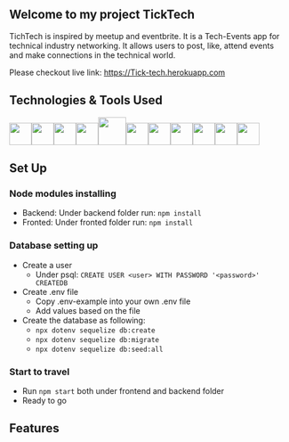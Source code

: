 ## Welcome to my project TickTech

TichTech is inspired by meetup and eventbrite. It is a Tech-Events app for technical industry networking. It allows users to post, like, attend events and make connections in the technical world.

Please checkout live link: https://Tick-tech.herokuapp.com


## Technologies & Tools Used
<img  src="https://cdn.jsdelivr.net/gh/devicons/devicon/icons/javascript/javascript-original.svg"  height=40/><img src="https://cdn.jsdelivr.net/gh/devicons/devicon/icons/react/react-original.svg" height=40/><img src="https://cdn.jsdelivr.net/gh/devicons/devicon/icons/redux/redux-original.svg" height=40/><img src="https://cdn.jsdelivr.net/gh/devicons/devicon/icons/nodejs/nodejs-plain-wordmark.svg" height=40/><img src="https://cdn.jsdelivr.net/gh/devicons/devicon/icons/express/express-original-wordmark.svg" height=50/><img  src="https://cdn.jsdelivr.net/gh/devicons/devicon/icons/postgresql/postgresql-original.svg"  height=40/><img  src="https://cdn.jsdelivr.net/gh/devicons/devicon/icons/sequelize/sequelize-original.svg"  height=40/><img  src="https://cdn.jsdelivr.net/gh/devicons/devicon/icons/css3/css3-original.svg"  height=40/><img  src="https://cdn.jsdelivr.net/gh/devicons/devicon/icons/html5/html5-original.svg"  height=40/><img  src="https://cdn.jsdelivr.net/gh/devicons/devicon/icons/git/git-original.svg"  height=40/><img  src="https://cdn.jsdelivr.net/gh/devicons/devicon/icons/vscode/vscode-original.svg"  height=40/>

## Set Up
### Node modules installing
  - Backend: Under backend folder run: `npm install`
  - Fronted: Under fronted folder run: `npm install`


### Database setting up
  - Create a user
    - Under psql: `CREATE USER <user> WITH PASSWORD '<password>' CREATEDB`
  - Create .env file
    - Copy .env-example into your own .env file
    - Add values based on the file
  - Create the database as following:
    - `npx dotenv sequelize db:create`
    - `npx dotenv sequelize db:migrate`
    - `npx dotenv sequelize db:seed:all`

### Start to travel
  - Run `npm start` both under frontend and backend folder
  - Ready to go

## Features

